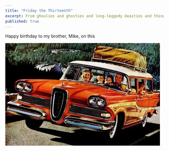 ```yaml
---
title: "Friday the Thirteenth"
excerpt: From ghoulies and ghosties and long-leggedy beasties and things that go bump in the night.
published: true
---
```


Happy birthday to my brother, Mike, on this

!["Friday the Thirteenth!"](/images/roadmap.png)
